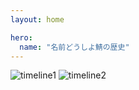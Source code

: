 ```yaml
---
layout: home

hero:
  name: "名前どうしよ鯖の歴史"
---
```


![timeline1](/img/history1.jpg)
![timeline2](/img/history2.jpg)